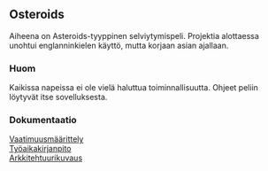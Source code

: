 ## **Osteroids**

Aiheena on Asteroids-tyyppinen selviytymispeli.
Projektia alottaessa unohtui englanninkielen käyttö, mutta korjaan asian ajallaan.

### Huom 
Kaikissa napeissa ei ole vielä haluttua toiminnallisuutta.
Ohjeet peliin löytyvät itse sovelluksesta.

### **Dokumentaatio**
[Vaatimuusmäärittely](https://github.com/ArtKoski/ot-harjoitustyo/blob/master/Osteroids/dokumentaatio/maarittelydokumentti.md)  
[Työaikakirjanpito](https://github.com/ArtKoski/ot-harjoitustyo/blob/master/Osteroids/dokumentaatio/tuntikirjanpito.md)  
[Arkkitehtuurikuvaus](https://github.com/ArtKoski/ot-harjoitustyo/blob/master/Osteroids/dokumentaatio/arkkitehtuuri.md)
